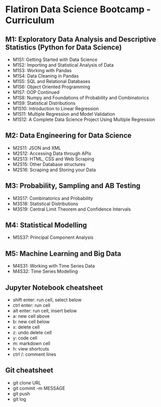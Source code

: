 # Flatiron Data Science Bootcamp - Curriculum

## M1: Exploratory Data Analysis and Descriptive Statistics (Python for Data Science)
- M1S1: Getting Started with Data Science
- M1S2: Importing and Statistical Analysis of Data
- M1S3: Working with Pandas
- M1S4: Data Cleaning in Pandas
- M1S5: SQL and Relational Databases
- M1S6: Object Oriented Programming
- M1S7: OOP Continued
- M1S8: Numpy and Foundations of Probability and Combinatorics
- M1S9: Statistical Distributions
- M1S10: Introduction to Linear Regression
- M1S11: Multiple Regression and Model Validation
- M1S12: A Complete Data Science Project Using Multiple Regression

## M2: Data Engineering for Data Science
- M2S11: JSON and XML
- M2S12: Accessing Data through APIs
- M2S13: HTML, CSS and Web Scraping
- M2S15: Other Database structures
- M2S16: Scraping and Storing your Data

## M3: Probability, Sampling and AB Testing
- M3S17: Combinatorics and Probability
- M3S18: Statistical Distributions
- M3S19: Central Limit Theorem and Confidence Intervals

## M4: Statistical Modelling
- M5S37: Principal Component Analysis

## M5: Machine Learning and Big Data
- M4S31: Working with Time Series Data
- M4S32: Time Series Modelling

## Jupyter Notebook cheatsheet
- shift enter: run cell, select below
- ctrl enter: run cell
- alt enter: run cell, insert below
- a: new cell above
- b: new cell below
- x: delete cell
- z: undo delete cell
- y: code cell
- m: markdown cell
- h: view shortcuts
- ctrl /: comment lines

## Git cheatsheet
- git clone URL
- git commit -m MESSAGE
- git push
- git log